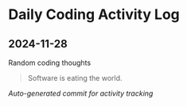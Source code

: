 # Daily Coding Activity Log

## 2024-11-28

Random coding thoughts

> Software is eating the world.

*Auto-generated commit for activity tracking*
